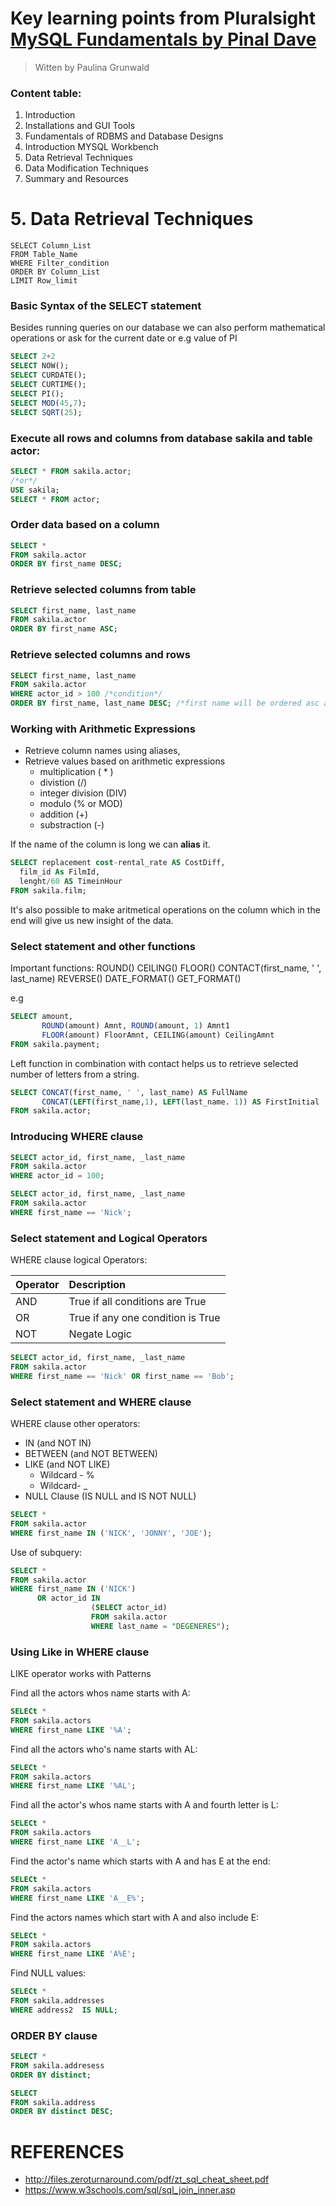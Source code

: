 # Key learning points from Pluralsight [MySQL Fundamentals by Pinal Dave](https://app.pluralsight.com/library/courses/mysql-fundamentals-part1/table-of-contents)

>Witten by Paulina Grunwald


### Content table:

1. Introduction
2. Installations and GUI Tools
3. Fundamentals of RDBMS and Database Designs
4. Introduction MYSQL Workbench
5. Data Retrieval Techniques
6. Data Modification Techniques
7. Summary and Resources


# 5. Data Retrieval Techniques
```
SELECT Column_List
FROM Table_Name
WHERE Filter_condition
ORDER BY Column_List
LIMIT Row_limit
```
### Basic Syntax of the SELECT statement

Besides running queries on our database we can also perform mathematical operations or ask for the current date or e.g value of PI
```SQL
SELECT 2+2
SELECT NOW();
SELECT CURDATE();
SELECT CURTIME();
SELECT PI();
SELECT MOD(45,7);
SELECT SQRT(25);
```

### Execute all rows and columns from database sakila and table actor:

```SQL
SELECT * FROM sakila.actor;
/*or*/
USE sakila;
SELECT * FROM actor;
```

### Order data based on a column
```SQL
SELECT *
FROM sakila.actor
ORDER BY first_name DESC;
```

### Retrieve selected columns from table
```SQL
SELECT first_name, last_name
FROM sakila.actor
ORDER BY first_name ASC;
```

### Retrieve selected columns and rows

```SQL
SELECT first_name, last_name
FROM sakila.actor
WHERE actor_id > 100 /*condition*/
ORDER BY first_name, last_name DESC; /*first name will be ordered asc and last_name desc*/
```

### Working with Arithmetic Expressions
- Retrieve column names using aliases,
- Retrieve values based on arithmetic expressions
  - multiplication ( * )
  - divistion (/)
  - integer division (DIV)
  - modulo (% or MOD)
  - addition (+)
  - substraction (-)

If the name of the column is long we can __alias__ it.

```SQL
SELECT replacement cost-rental_rate AS CostDiff,
  film_id As FilmId,
  lenght/60 AS TimeinHour
FROM sakila.film;

```

It's also possible to make aritmetical operations on the column which in the end will give us new insight of the data.

### Select statement and other functions
Important functions:
ROUND()
CEILING()
FLOOR()
CONTACT(first_name, ' ', last_name)
REVERSE()
DATE_FORMAT()
GET_FORMAT()

e.g

```SQL
SELECT amount,
       ROUND(amount) Amnt, ROUND(amount, 1) Amnt1
       FLOOR(amount) FloorAmnt, CEILING(amount) CeilingAmnt
FROM sakila.payment;
```

Left function in combination with contact helps us to retrieve selected number of letters from a string.

```SQL
SELECT CONCAT(first_name, ' ', last_name) AS FullName
       CONCAT(LEFT(first_name,1), LEFT(last_name. 1)) AS FirstInitial
FROM sakila.actor;
```

### Introducing WHERE clause


```SQL
SELECT actor_id, first_name, _last_name
FROM sakila.actor
WHERE actor_id = 100;
```

```SQL
SELECT actor_id, first_name, _last_name
FROM sakila.actor
WHERE first_name == 'Nick';
```


### Select statement and Logical Operators

WHERE clause logical Operators:


  | Operator       | Description                        |
  | :------------- | :--------------------------------- |
  | AND            | True if all conditions are True    |
  | OR             | True if any one condition is True  |
  | NOT            | Negate Logic                       |


  ```SQL
  SELECT actor_id, first_name, _last_name
  FROM sakila.actor
  WHERE first_name == 'Nick' OR first_name == 'Bob';
  ```

### Select statement and WHERE clause
WHERE clause other operators:
- IN (and NOT IN)
- BETWEEN (and NOT BETWEEN)
- LIKE (and NOT LIKE)
  - Wildcard - %
  - Wildcard- _
- NULL Clause (IS NULL and IS NOT NULL)

```SQL
SELECT *
FROM sakila.actor
WHERE first_name IN ('NICK', 'JONNY', 'JOE');
```

Use of subquery:

```SQL
SELECT *
FROM sakila.actor
WHERE first_name IN ('NICK')
      OR actor_id IN
                  (SELECT actor_id)
                  FROM sakila.actor
                  WHERE last_name = "DEGENERES");
```

### Using Like in WHERE clause
LIKE operator works with Patterns

Find all the actors whos name starts with A:

```SQL
SELECt *
FROM sakila.actors
WHERE first_name LIKE '%A';
```
Find all the actors who's name starts with AL:

```SQL
SELECt *
FROM sakila.actors
WHERE first_name LIKE '%AL';
```

Find all the actor's whos name starts with A and fourth letter is L:

```SQL
SELECt *
FROM sakila.actors
WHERE first_name LIKE 'A__L';
```

Find the actor's name which starts with A and has E at the end:

```SQL
SELECt *
FROM sakila.actors
WHERE first_name LIKE 'A__E%';
```

Find the actors names which start with A and also include E:

```SQL
SELECt *
FROM sakila.actors
WHERE first_name LIKE 'A%E';
```

Find NULL values:

```SQL
SELECt *
FROM sakila.addresses
WHERE address2  IS NULL;
```

###  ORDER BY clause


```SQL
SELECT *
FROM sakila.addresess
ORDER BY distinct;
```

```SQL
SELECT
FROM sakila.address
ORDER BY distinct DESC;
```

# REFERENCES
- http://files.zeroturnaround.com/pdf/zt_sql_cheat_sheet.pdf
- https://www.w3schools.com/sql/sql_join_inner.asp

